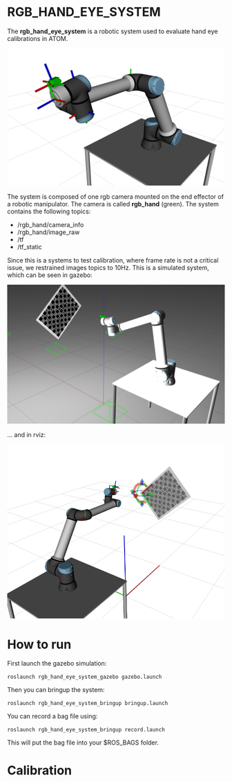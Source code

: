 # RGB_HAND_EYE_SYSTEM

The **rgb_hand_eye_system** is a robotic system used to evaluate hand eye calibrations in ATOM.

![gazebo](docs/system.png)

The system is composed of one rgb camera mounted on the end effector of a robotic manipulator.
The camera is called **rgb_hand** (green).
The system contains the following topics:

  - /rgb_hand/camera_info
  - /rgb_hand/image_raw
  - /tf
  - /tf_static

Since this is a systems to test calibration, where frame rate is not a critical issue, we restrained images topics to 10Hz.
This is a simulated system, which can be seen in gazebo:

![gazebo](docs/gazebo.png)

... and in rviz:

![rviz](docs/rviz.png)

# How to run

First launch the gazebo simulation:

    roslaunch rgb_hand_eye_system_gazebo gazebo.launch

Then you can bringup the system:

    roslaunch rgb_hand_eye_system_bringup bringup.launch

You can record a bag file using:

    roslaunch rgb_hand_eye_system_bringup record.launch

This will put the bag file into your $ROS_BAGS folder.

# Calibration

<!-- The calibration of any robotic system using **ATOM** may have several variants. We recommend a careful reading of the [documentation](https://lardemua.github.io/atom_documentation/) to learn all the details.

In this section, out goal is to carry out the simplest possible calibration pipeline for the **rgb_hand_eye_system**.

To calibrate, we will need a bagfile called [rgb_hand_eye_system_example_bag.bag](https://drive.google.com/file/d/1Noo3eZh72m-xRobYZywdo1wtqg7e4wGa/view?usp=sharing), which contains a recording of the system's data when viewing a calibration pattern in several positions.
We produced the bagfile by bringing up the system and then recording a bagfile as described above.
This is a small bagfile with 40 seconds / 60MB for demonstration purposes. Typically, calibration bagfiles are larger.

Download the bagfile and put it in **$ROS_BAGS/rgb_hand_eye_system**.

Next we describe each of the steps in the calibration pipeline.

## Creating a calibration package

See also the [generic documentation](https://lardemua.github.io/atom_documentation/procedures/#create-a-calibration-package) on this topic.

Using ATOM conventions, we define name of the calibration package as **rgb_hand_eye_system_calibration**, and create it using:

    rosrun atom_calibration create_calibration_pkg --name rgb_hand_eye_system_calibration

**NOTE**: This procedure is carried out only once, and was done already. As such, this ros package is already [included in the atom repo](https://github.com/lardemua/atom/tree/noetic-devel/atom_examples/rgb_hand_eye_system/rgb_hand_eye_system_calibration). Therefore, you **should not execute this instruction** for the rgb_hand_eye_system.


## Configuring the calibration


This is the [config.yml](https://github.com/lardemua/atom/blob/miguelriemoliveira/issue629/atom_examples/rgb_hand_eye_system/rgb_hand_eye_system_calibration/calibration/config.yml) that we wrote to define the calibration. There are two sensors to be calibrated, named **rgb_left** and **rgb_right**. The pattern is a charuco marker.
The configuration file points to the bagfile mentioned above, and the _anchored_sensor_ is defined as the **rgb_left** sensor.

To configure run:

    rosrun rgb_hand_eye_system_calibration configure

Which will run a series of checks and produce several files inside the **rgb_hand_eye_system_calibration** package.


## Collecting a dataset

To collect a dataset we run:

    roslaunch rgb_hand_eye_system_calibration collect_data.launch output_folder:=$ATOM_DATASETS/rgb_hand_eye_system/dataset1 overwrite:=true

And save a few collections.

We will use as example the [rgb_hand_eye_system_example_train_dataset](https://drive.google.com/file/d/1FobBsyxtI29hDt5NlKfAg7kFdsZxrcbG/view?usp=sharing), which contains 4 collections, as shown bellow.

Download and decompress the dataset to **$ATOM_DATASETS/rgb_hand_eye_system/rgb_hand_eye_system_example_train_dataset**.

Collection |           rgb_left             |           rgb_right
:----------------:|:-------------------------:|:-------------------------:
0 | ![](docs/rgb_left_000.jpg) |  ![](docs/rgb_right_000.jpg)
1 | ![](docs/rgb_left_001.jpg) |  ![](docs/rgb_right_001.jpg)
2 | ![](docs/rgb_left_002.jpg) |  ![](docs/rgb_right_002.jpg)
3 | ![](docs/rgb_left_003.jpg) |  ![](docs/rgb_right_003.jpg)


## Running the Calibration

To calibrate, first setup visualization with:

    roslaunch rgb_hand_eye_system_calibration calibrate.launch

Then carry out the actual calibration using:

    rosrun atom_calibration calibrate -json $ATOM_DATASETS/rgb_hand_eye_system/rgb_hand_eye_system_example_dataset/dataset.json -v -rv

This will produce a table of residuals per iteration, like this:

![](docs/calibration_output.png)

This is the table presented once calibration is complete, which shows average reprojection errors of under 1 pixel. Sub-pixel accuracy is considered a good result for rgb camera calibration.

 Since this is a simulation, the original pose of the cameras is actually the one used by gazebo to produce the images. This means that the cameras are already positioned in the actual ground truth pose, which means that the calibration did not do much in this case. In a real system, the sensors will not be positioned at the ground truth pose. In fact, for real systems, we do not know where the ground truth is.

To make sure this ATOM is actually calibrating sensor poses in simulated experiments, we use the --noise_initial_guess (-nig) flag. This makes the calibrate script add a random variation to the initial pose of the cameras, to be sure they are not located at the ground truth:

    rosrun atom_calibration calibrate -json $ATOM_DATASETS/rgb_hand_eye_system/rgb_hand_eye_system_example_train_dataset/dataset.json -v -rv -nig 0.1 0.1

Which starts the calibration with these errors:

![](docs/calibration_output2.png)

which are quite high, because of the incorrect pose of the sensors,  and ends up converging into these figures:

![](docs/calibration_output3.png)

Which again, have subpixel accuracy. This means the procedure achieved a successful calibration.


## Evaluation

The evaluation be conducted with a second dataset which has not been seen during calibration. We call these the test datasets.

Download the [rgb_hand_eye_system_example_test_dataset](https://drive.google.com/file/d/1AvjQxncY1G0BbCZu_mgYIyefeFztsHpB/view?usp=sharing) and decompress to **$ATOM_DATASETS/rgb_hand_eye_system/rgb_hand_eye_system_example_test_dataset**.

    roslaunch rgb_hand_eye_system_calibration full_evaluation.launch test_json:=$ATOM_DATASETS/rgb_hand_eye_system/rgb_hand_eye_system_example_test_dataset/dataset.json train_json:=$ATOM_DATASETS/rgb_hand_eye_system/rgb_hand_eye_system_example_train_dataset/atom_calibration.json -->
